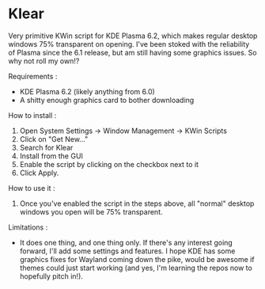 # Klear
Very primitive KWin script for KDE Plasma 6.2, which makes regular desktop windows 75% transparent on opening. I've been stoked with the reliability of Plasma since the 6.1 release, but am still having some graphics issues. So why not roll my own!?


Requirements :
- KDE Plasma 6.2 (likely anything from 6.0)
- A shitty enough graphics card to bother downloading

How to install :

1. Open System Settings -> Window Management -> KWin Scripts
2. Click on "Get New..."
3. Search for Klear
4. Install from the GUI
5. Enable the script by clicking on the checkbox next to it
6. Click Apply.

How to use it :

1. Once you've enabled the script in the steps above, all "normal" desktop windows you open will be 75% transparent.

Limitations :

* It does one thing, and one thing only. If there's any interest going forward, I'll add some settings and features. I hope KDE has some graphics fixes for Wayland coming down the pike, would be awesome if themes could just start working (and yes, I'm learning the repos now to hopefully pitch in!).

